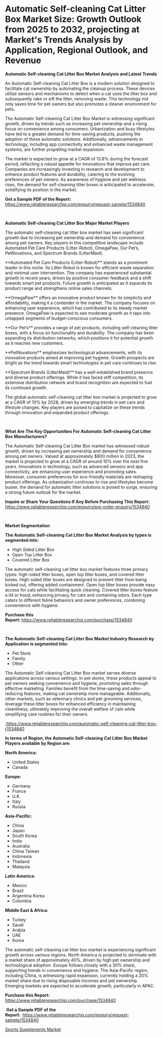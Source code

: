 <p><h1>Automatic Self-cleaning Cat Litter Box Market Size: Growth Outlook from 2025 to 2032, projecting at Market's Trends Analysis by Application, Regional Outlook, and Revenue</h1></p><p><strong>Automatic Self-cleaning Cat Litter Box Market Analysis and Latest Trends</strong></p>
<p><p>An Automatic Self-cleaning Cat Litter Box is a modern solution designed to facilitate cat ownership by automating the cleanup process. These devices utilize sensors and mechanisms to detect when a cat uses the litter box and subsequently rake or sift the litter, removing waste. This technology not only saves time for pet owners but also promotes a cleaner environment for pets.</p><p>The Automatic Self-cleaning Cat Litter Box Market is witnessing significant growth, driven by trends such as increasing pet ownership and a rising focus on convenience among consumers. Urbanization and busy lifestyles have led to a greater demand for time-saving products, pushing the adoption of these automatic solutions. Additionally, advancements in technology, including app connectivity and enhanced waste management systems, are further propelling market expansion. </p><p>The market is expected to grow at a CAGR of 13.8% during the forecast period, reflecting a robust appetite for innovations that improve pet care. Companies are increasingly investing in research and development to enhance product features and durability, catering to the evolving preferences of pet owners. As awareness of hygiene and pet wellness rises, the demand for self-cleaning litter boxes is anticipated to accelerate, solidifying its position in the market.</p></p>
<p><strong>Get a Sample PDF of the Report:&nbsp;</strong> <a href="https://www.reliableresearchiq.com/enquiry/request-sample/1534840?utm_campaign=3139&utm_medium=2&utm_source=Github&utm_content=ia&utm_term=04042025&utm_id=automatic-self-cleaning-cat-litter-box">https://www.reliableresearchiq.com/enquiry/request-sample/1534840</a></p>
<p>&nbsp;</p>
<p><strong>Automatic Self-cleaning Cat Litter Box Major Market Players</strong></p>
<p><p>The automatic self-cleaning cat litter box market has seen significant growth due to increasing pet ownership and demand for convenience among pet owners. Key players in this competitive landscape include Automated Pet Care Products (Litter-Robot), OmegaPaw, Our Pet’s, PetNovations, and Spectrum Brands (LitterMaid). </p><p>**Automated Pet Care Products (Litter-Robot)** stands as a prominent leader in this niche. Its Litter-Robot is known for efficient waste separation and minimal user intervention. The company has experienced substantial growth in recent years, driven by positive consumer feedback and a shift towards smart pet products. Future growth is anticipated as it expands its product range and strengthens online sales channels.</p><p>**OmegaPaw** offers an innovative product known for its simplicity and affordability, making it a contender in the market. The company focuses on enhancing user experience, which has contributed to its steady market presence. OmegaPaw is expected to see moderate growth as it taps into untapped segments of budget-conscious consumers.</p><p>**Our Pet’s** provides a range of pet products, including self-cleaning litter boxes, with a focus on functionality and durability. The company has been expanding its distribution networks, which positions it for potential growth as it reaches new customers. </p><p>**PetNovations** emphasizes technological advancements, with its innovative products aimed at improving pet hygiene. Growth prospects are bright as the trend towards smart technologies in pet care continues to rise.</p><p>**Spectrum Brands (LitterMaid)** has a well-established brand presence and diverse product offerings. While it has faced stiff competition, its extensive distribution network and brand recognition are expected to fuel its continued growth.</p><p>The global automatic self-cleaning cat litter box market is projected to grow at a CAGR of 10% by 2028, driven by emerging trends in pet care and lifestyle changes. Key players are poised to capitalize on these trends through innovation and expanded product offerings.</p></p>
<p>&nbsp;</p>
<p><strong>What Are The Key Opportunities For Automatic Self-cleaning Cat Litter Box Manufacturers?</strong></p>
<p><p>The Automatic Self-cleaning Cat Litter Box market has witnessed robust growth, driven by increasing pet ownership and demand for convenience among pet owners. Valued at approximately $800 million in 2023, the market is projected to grow at a CAGR of around 10% over the next five years. Innovations in technology, such as advanced sensors and app connectivity, are enhancing user experience and promoting sales. Moreover, consumer preferences for eco-friendly materials are reshaping product offerings. As urbanization continues to rise and lifestyles become busier, the demand for automatic litter solutions is poised to surge, ensuring a strong future outlook for the market.</p></p>
<p><strong>Inquire or Share Your Questions If Any Before Purchasing This Report:</strong> <a href="https://www.reliableresearchiq.com/enquiry/pre-order-enquiry/1534840?utm_campaign=3139&utm_medium=2&utm_source=Github&utm_content=ia&utm_term=04042025&utm_id=automatic-self-cleaning-cat-litter-box">https://www.reliableresearchiq.com/enquiry/pre-order-enquiry/1534840</a></p>
<p>&nbsp;</p>
<p><strong>Market Segmentation</strong></p>
<p><strong>The Automatic Self-cleaning Cat Litter Box Market Analysis by types is segmented into:</strong></p>
<p><ul><li>High Sided Litter Box</li><li>Open Top Litter Box</li><li>Covered Litter Box</li></ul></p>
<p><p>The automatic self-cleaning cat litter box market features three primary types: high-sided litter boxes, open top litter boxes, and covered litter boxes. High-sided litter boxes are designed to prevent litter from being kicked out, offering added containment. Open top litter boxes provide easy access for cats while facilitating quick cleaning. Covered litter boxes feature a lid or hood, enhancing privacy for cats and containing odors. Each type caters to different feline behaviors and owner preferences, combining convenience with hygiene.</p></p>
<p><strong>Purchase this Report:&nbsp;</strong><a href="https://www.reliableresearchiq.com/purchase/1534840?utm_campaign=3139&utm_medium=2&utm_source=Github&utm_content=ia&utm_term=04042025&utm_id=automatic-self-cleaning-cat-litter-box">https://www.reliableresearchiq.com/purchase/1534840</a></p>
<p>&nbsp;</p>
<p><strong>The Automatic Self-cleaning Cat Litter Box Market Industry Research by Application is segmented into:</strong></p>
<p><ul><li>Pet Store</li><li>Family</li><li>Other</li></ul></p>
<p><p>The Automatic Self-cleaning Cat Litter Box market serves diverse applications across various settings. In pet stores, these products appeal to pet owners seeking convenience and hygiene, promoting sales through effective marketing. Families benefit from the time-saving and odor-reducing features, making cat ownership more manageable. Additionally, other markets, such as veterinary clinics and pet grooming services, leverage these litter boxes for enhanced efficiency in maintaining cleanliness, ultimately improving the overall welfare of cats while simplifying care routines for their owners.</p></p>
<p><a href="https://www.reliableresearchiq.com/automatic-self-cleaning-cat-litter-box-r1534840?utm_campaign=3139&utm_medium=2&utm_source=Github&utm_content=ia&utm_term=04042025&utm_id=automatic-self-cleaning-cat-litter-box">&nbsp;https://www.reliableresearchiq.com/automatic-self-cleaning-cat-litter-box-r1534840</a></p>
<p><strong>In terms of Region, the Automatic Self-cleaning Cat Litter Box Market Players available by Region are:</strong></p>
<p>
    <p> <strong> North America: </strong>
        <ul>
            <li>United States</li>
            <li>Canada</li>
        </ul>
        </p> 
    <p> <strong> Europe: </strong>
        <ul>
            <li>Germany</li>
            <li>France</li>
            <li>U.K.</li>
            <li>Italy</li>
            <li>Russia</li>
        </ul>
        </p> 
    <p> <strong> Asia-Pacific: </strong>
        <ul>
            <li>China</li>
            <li>Japan</li>
            <li>South Korea</li>
            <li>India</li>
            <li>Australia</li>
            <li>China Taiwan</li>
            <li>Indonesia</li>
            <li>Thailand</li>
            <li>Malaysia</li>
        </ul>
        </p> 
    <p> <strong> Latin America: </strong>
        <ul>
            <li>Mexico</li>
            <li>Brazil</li>
            <li>Argentina Korea</li>
            <li>Colombia</li>
        </ul>
        </p> 
    <p> <strong> Middle East & Africa: </strong>
        <ul>
            <li>Turkey</li>
            <li>Saudi</li>
            <li>Arabia</li>
            <li>UAE</li>
            <li>Korea</li>
        </ul>
    </p>
    </p>
<p><p>The automatic self-cleaning cat litter box market is experiencing significant growth across various regions. North America is projected to dominate with a market share of approximately 40%, driven by high pet ownership and technological adoption. Europe follows closely with a 30% share, supporting trends in convenience and hygiene. The Asia-Pacific region, including China, is witnessing rapid expansion, currently holding a 20% market share due to rising disposable incomes and pet ownership. Emerging markets are expected to accelerate growth, particularly in APAC.</p></p>
<p><strong>Purchase this Report: </strong><a href="https://www.reliableresearchiq.com/purchase/1534840?utm_campaign=3139&utm_medium=2&utm_source=Github&utm_content=ia&utm_term=04042025&utm_id=automatic-self-cleaning-cat-litter-box">https://www.reliableresearchiq.com/purchase/1534840</a></p>
<p>&nbsp;<strong>Get a Sample PDF of the Report:&nbsp;&nbsp;</strong><a href="https://www.reliableresearchiq.com/enquiry/request-sample/1534840?utm_campaign=3139&utm_medium=2&utm_source=Github&utm_content=ia&utm_term=04042025&utm_id=automatic-self-cleaning-cat-litter-box">https://www.reliableresearchiq.com/enquiry/request-sample/1534840</a></p>
<p><strong></strong></p>
<p><p><a href="https://github.com/shirlantosx7/Market-Research-Report-List-1/blob/main/sports-supplements-market.md?utm_campaign=3139&utm_medium=2&utm_source=Github&utm_content=ia&utm_term=04042025&utm_id=automatic-self-cleaning-cat-litter-box">Sports Supplements Market</a></p></p>